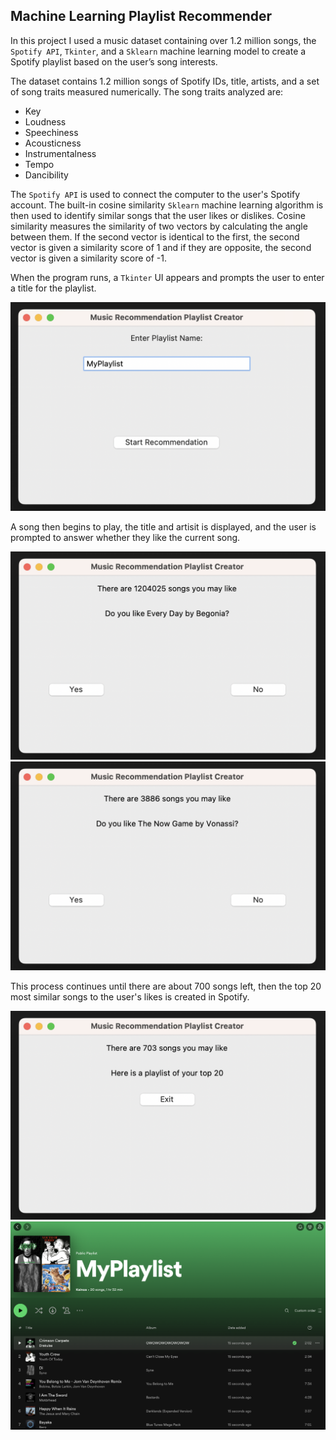 ## Machine Learning Playlist Recommender
In this project I used a music dataset containing over 1.2 million songs, the `Spotify API`, `Tkinter`, and a `Sklearn` machine learning model to create a Spotify playlist based on the user’s song interests.

The dataset contains 1.2 million songs of Spotify IDs, title, artists, and a set of song traits measured numerically.
The song traits analyzed are:  
- Key
- Loudness
- Speechiness
- Acousticness
- Instrumentalness
- Tempo
- Dancibility
  
The `Spotify API` is used to connect the computer to the user's Spotify account. 
The built-in cosine similarity `Sklearn` machine learning algorithm is then used to identify similar songs that the user likes or dislikes. 
Cosine similarity measures the similarity of two vectors by calculating the angle between them. 
If the second vector is identical to the first, the second vector is given a similarity score of 1 and if they are opposite, the second vector is given a similarity score of -1.

When the program runs, a `Tkinter` UI appears and prompts the user to enter a title for the playlist.   
<p align="center">
  <img src="PlaylistName.png" width="600"/>
</p>
A song then begins to play, the title and artisit is displayed, and the user is prompted to answer whether they like the current song.  
<p align="center">
  <img src="SongsLeft1.png" width="600"/>
  <img src="SongsLeft2.png" width="600"/>
</p>
This process continues until there are about 700 songs left, then the top 20 most similar songs to the user's likes is created in Spotify.
<p align="center">
  <img src="PlaylistCreated.png" width="600"/>
  <img src="FinalPlaylist.png" width="600"/>
</p>

